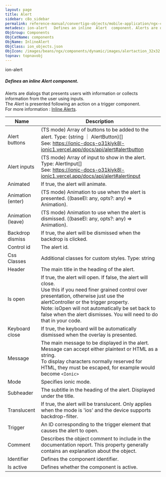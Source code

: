 ```yaml
---
layout: page
title: Alert
sidebar: c8o_sidebar
permalink: reference-manual/convertigo-objects/mobile-application/ngx-components/components/alert/
metadesc: ion-alert   Defines an inline  Alert  component. Alerts are dialogs that presents users with information or collects information from the user using i
ObjGroup: Components
ObjCatName: components
ObjName: InlineAlert
ObjClass: ion_objects.json
ObjIcon: /images/beans/ngx/components/dynamic/images/alertaction_32x32.png
topnav: topnavobj
---
```

ion-alert <br/>

##### Defines an inline <i>Alert</i> component.<br/>
Alerts are dialogs that presents users with information or collects information from the user using inputs.<br/>
The <i>Alert</i> is presented following an action on a trigger component.<br/>
 For more information : <a href='https://ionic-docs-o31kiyk8l-ionic1.vercel.app/docs/api/alert#inline-alerts-recommended'>Inline Alerts</a>.

Name | Description 
--- | ---
Alert buttons | (TS mode) Array of buttons to be added to the alert. Type: (string ｜ AlertButton)[]<br/> See: https://ionic-docs-o31kiyk8l-ionic1.vercel.app/docs/api/alert#alertbutton
Alert inputs | (TS mode) Array of input to show in the alert. Type: AlertInput[]<br/> See: https://ionic-docs-o31kiyk8l-ionic1.vercel.app/docs/api/alert#alertinput
Animated | If true, the alert will animate.
Animation (enter) | (TS mode) Animation to use when the alert is presented. ((baseEl: any, opts?: any) => Animation).
Animation (leave) | (TS mode) Animation to use when the alert is dismissed. ((baseEl: any, opts?: any) => Animation).
Backdrop dismiss | If true, the alert will be dismissed when the backdrop is clicked.
Control id | The alert id.
Css Classes | Additional classes for custom styles. Type: string | string[]
Header | The main title in the heading of the alert.
Is open | If true, the alert will open. If false, the alert will close.<br/>Use this if you need finer grained control over presentation, otherwise just use the alertController or the trigger property.<br/>Note: isOpen will not automatically be set back to false when the alert dismisses. You will need to do that in your code.
Keyboard close | If true, the keyboard will be automatically dismissed when the overlay is presented.
Message | The main message to be displayed in the alert.<br/>Message can accept either plaintext or HTML as a string.<br>To display characters normally reserved for HTML, they must be escaped, for example <Ionic> would become <code>&lt;Ionic&gt;</code>
Mode | Specifies ionic mode.
Subheader | The subtitle in the heading of the alert. Displayed under the title.
Translucent | If true, the alert will be translucent. Only applies when the mode is 'ios' and the device supports backdrop-filter.
Trigger | An ID corresponding to the trigger element that causes the alert to open.
Comment | Describes the object comment to include in the documentation report.  This property generally contains an explanation about the object. 
Identifier | Defines the component identifier.  
Is active | Defines whether the component is active. 


